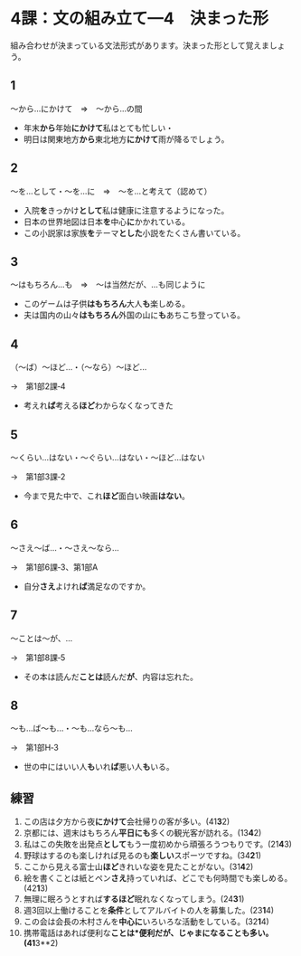 # 4課：文の組み立て—4　決まった形

組み合わせが決まっている文法形式があります。決まった形として覚えましょう。

## 1

～から...にかけて　⇒　～から...の間

- 年末**から**年始**にかけて**私はとても忙しい・
- 明日は関東地方**から**東北地方**にかけて**雨が降るでしょう。

## 2

～を...として・～を...に　⇒　～を...と考えて（認めて）

- 入院**を**きっかけ**として**私は健康に注意するようになった。
- 日本の世界地図は日本**を**中心**に**かかれている。
- この小説家は家族**を**テーマ**とした**小説をたくさん書いている。

## 3

～はもちろん...も　⇒　～は当然だが、...も同じように

- このゲームは子供**はもちろん**大人**も**楽しめる。
- 夫は国内の山々**はもちろん**外国の山に**も**あちこち登っている。

## 4

（～ば）～ほど...・（～なら）～ほど...

→　第1部2課‐4

- 考えれ**ば**考える**ほど**わからなくなってきた

## 5 

～くらい...はない・～ぐらい...はない・～ほど...はない

→　第1部3課‐2

- 今まで見た中で、これ**ほど**面白い映画**はない**。

## 6

～さえ～ば...・～さえ～なら...

→　第1部6課‐3、第1部A

- 自分**さえ**よけれ**ば**満足なのですか。

## 7

～ことは～が、...

→　第1部8課‐5

- その本は読んだ**ことは**読んだ**が**、内容は忘れた。

## 8 

～も...ば～も...・～も...なら～も...

→　第1部H‐3

- 世の中にはいい人**も**いれ**ば**悪い人**も**いる。

## 練習

1. この店は夕方から夜**にかけて**会社帰りの客が多い。(41**3**2)
2. 京都には、週末はもちろん**平日にも**多くの観光客が訪れる。(13**4**2)
3. 私はこの失敗を出発点**として**もう一度初めから頑張ろうつもりです。(21**4**3)
4. 野球はするのも楽しければ見るのも**楽しい**スポーツですね。(34**2**1)
5. ここから見える富士山**ほど**きれいな姿を見たことがない。(31**4**2)
6. 絵を書くことは紙とペン**さえ**持っていれば、どこでも何時間でも楽しめる。(42**1**3)
7. 無理に眠ろうとすれば**するほど**眠れなくなってしまう。(24**3**1)
8. 週3回以上働けることを**条件**としてアルバイトの人を募集した。(23**1**4)
9. この会は会長の木村さんを**中心に**いろいろな活動をしている。(32**1**4)
10. 携帯電話はあれば便利な**ことは*便利だが、じゃまになることも多い。(41**3**2)